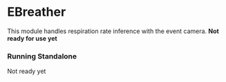 # EBreather
This module handles respiration rate inference with the event camera. 
__Not ready for use yet__

### Running Standalone
Not ready yet
